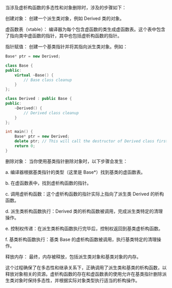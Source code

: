 
当涉及虚析构函数的多态性和对象删除时，涉及的步骤如下：

创建对象： 创建一个派生类对象，例如 Derived 类的对象。

虚函数表（vtable）： 编译器为每个包含虚函数的类生成虚函数表。这个表中包含了指向类中虚函数的指针，其中也包括虚析构函数的指针。

指针赋值： 创建一个基类指针并将其指向派生类对象。例如：

```cpp
Base* ptr = new Derived;
```

```cpp
class Base {
public:
    virtual ~Base() {
        // Base class cleanup
    }
};

class Derived : public Base {
public:
    ~Derived() {
        // Derived class cleanup
    }
};

int main() {
    Base* ptr = new Derived;
    delete ptr; // This will call the destructor of Derived class first, then Base class
    return 0;
}

```

删除对象： 当你使用基类指针删除对象时，以下步骤会发生：

a. 编译器根据基类指针的类型（这里是 Base*）找到基类的虚函数表。

b. 在虚函数表中，找到虚析构函数的指针。

c. 调用虚析构函数：这个虚析构函数的指针实际上指向了派生类 Derived 的析构函数。

d. 派生类析构函数执行：Derived 类的析构函数被调用，完成派生类特定的清理操作。

e. 控制权传递：在派生类析构函数执行完毕后，控制权返回到基类虚析构函数。

f. 基类析构函数执行：基类 Base 的虚析构函数被调用，执行基类特定的清理操作。

释放内存： 最终，内存被释放，包括派生类对象和基类对象的内存。

这个过程确保了在多态性和继承关系下，正确调用了派生类和基类的析构函数，以释放对象相关的资源。虚析构函数的存在和虚函数表的使用允许在基类指针删除派生类对象时保持多态性，并根据实际对象类型执行适当的析构操作。